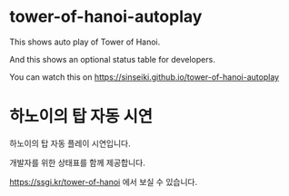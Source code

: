 # tower-of-hanoi-autoplay
This shows auto play of Tower of Hanoi.

And this shows an optional status table for developers.

You can watch this on https://sinseiki.github.io/tower-of-hanoi-autoplay

# 하노이의 탑 자동 시연
하노이의 탑 자동 플레이 시연입니다.

개발자를 위한 상태표를 함께 제공합니다.

https://ssgi.kr/tower-of-hanoi 에서 보실 수 있습니다.